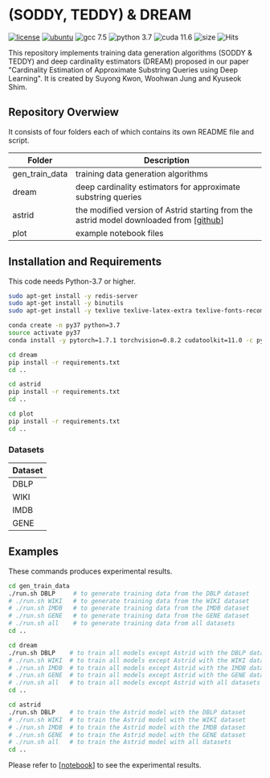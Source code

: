 # (SODDY, TEDDY) & DREAM

[![license](https://img.shields.io/github/license/sykwon/teddy-dream?color=brightgreen)](https://github.com/sykwon/teddy-dream/blob/master/LICENSE)
[![ubuntu](https://img.shields.io/badge/ubuntu-v18.04-orange)](https://wiki.ubuntu.com/Releases)
![gcc 7.5](https://img.shields.io/badge/gcc-v7.5-blue)
![python 3.7](https://img.shields.io/badge/python-v3.7-blue)
![cuda 11.6](https://img.shields.io/badge/cuda-v11.6-blue)
![size](https://img.shields.io/github/repo-size/sykwon/teddy-dream?color=yellow)
![Hits](https://hits.seeyoufarm.com/api/count/incr/badge.svg?url=https%3A%2F%2Fgithub.com%2Fsykwon%2Fteddy-dream&count_bg=%2379C83D&title_bg=%23555555&icon=&icon_color=%23E7E7E7&title=hits&edge_flat=false)

This repository implements training data generation algorithms (SODDY & TEDDY) and deep cardinality estimators (DREAM) proposed in our paper "Cardinality Estimation of Approximate Substring Queries using Deep Learning". It is created by Suyong Kwon, Woohwan Jung and Kyuseok Shim.

## Repository Overwiew

It consists of four folders each of which contains its own README file and script.

|Folder| Description |
|---|---|
| gen_train_data | training data generation algorithms |
| dream  | deep cardinality estimators for approximate substring queries |
| astrid | the modified version of Astrid starting from the astrid model downloaded from [[github](<https://github.com/saravanan-thirumuruganathan/astrid-string-selectivity>)]|
| plot | example notebook files |

## Installation and Requirements

This code needs Python-3.7 or higher.

```bash
sudo apt-get install -y redis-server
sudo apt-get install -y binutils
sudo apt-get install -y texlive texlive-latex-extra texlive-fonts-recommended dvipng cm-super

conda create -n py37 python=3.7
source activate py37
conda install -y pytorch=1.7.1 torchvision=0.8.2 cudatoolkit=11.0 -c pytorch -c nvidia

cd dream
pip install -r requirements.txt
cd ..

cd astrid
pip install -r requirements.txt
cd ..

cd plot
pip install -r requirements.txt
cd ..
```

### Datasets

| Dataset |
|---------|
| DBLP    |
| WIKI    |
| IMDB    |
| GENE    |

## Examples

These commands produces experimental results.

```bash
cd gen_train_data
./run.sh DBLP     # to generate training data from the DBLP dataset
# ./run.sh WIKI   # to generate training data from the WIKI dataset
# ./run.sh IMDB   # to generate training data from the IMDB dataset
# ./run.sh GENE   # to generate training data from the GENE dataset
# ./run.sh all    # to generate training data from all datasets
cd ..

cd dream
./run.sh DBLP    # to train all models except Astrid with the DBLP dataset
# ./run.sh WIKI  # to train all models except Astrid with the WIKI dataset
# ./run.sh IMDB  # to train all models except Astrid with the IMDB dataset
# ./run.sh GENE  # to train all models except Astrid with the GENE dataset
# ./run.sh all   # to train all models except Astrid with all datasets
cd ..

cd astrid
./run.sh DBLP    # to train the Astrid model with the DBLP dataset
# ./run.sh WIKI  # to train the Astrid model with the WIKI dataset
# ./run.sh IMDB  # to train the Astrid model with the IMDB dataset
# ./run.sh GENE  # to train the Astrid model with the GENE dataset
# ./run.sh all   # to train the Astrid model with all datasets
cd ..
```

Please refer to [[notebook](/plot/example.ipynb)] to see the experimental results.

